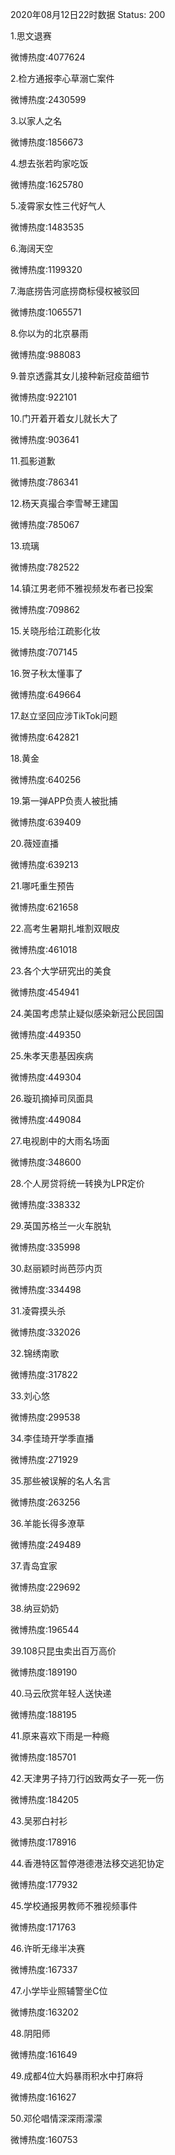 2020年08月12日22时数据
Status: 200

1.思文退赛

微博热度:4077624

2.检方通报李心草溺亡案件

微博热度:2430599

3.以家人之名

微博热度:1856673

4.想去张若昀家吃饭

微博热度:1625780

5.凌霄家女性三代好气人

微博热度:1483535

6.海阔天空

微博热度:1199320

7.海底捞告河底捞商标侵权被驳回

微博热度:1065571

8.你以为的北京暴雨

微博热度:988083

9.普京透露其女儿接种新冠疫苗细节

微博热度:922101

10.门开着开着女儿就长大了

微博热度:903641

11.孤影道歉

微博热度:786341

12.杨天真撮合李雪琴王建国

微博热度:785067

13.琉璃

微博热度:782522

14.镇江男老师不雅视频发布者已投案

微博热度:709862

15.关晓彤给江疏影化妆

微博热度:707145

16.贺子秋太懂事了

微博热度:649664

17.赵立坚回应涉TikTok问题

微博热度:642821

18.黄金

微博热度:640256

19.第一弹APP负责人被批捕

微博热度:639409

20.薇娅直播

微博热度:639213

21.哪吒重生预告

微博热度:621658

22.高考生暑期扎堆割双眼皮

微博热度:461018

23.各个大学研究出的美食

微博热度:454941

24.美国考虑禁止疑似感染新冠公民回国

微博热度:449350

25.朱孝天患基因疾病

微博热度:449304

26.璇玑摘掉司凤面具

微博热度:449084

27.电视剧中的大雨名场面

微博热度:348600

28.个人房贷将统一转换为LPR定价

微博热度:338332

29.英国苏格兰一火车脱轨

微博热度:335998

30.赵丽颖时尚芭莎内页

微博热度:334498

31.凌霄摸头杀

微博热度:332026

32.锦绣南歌

微博热度:317822

33.刘心悠

微博热度:299538

34.李佳琦开学季直播

微博热度:271929

35.那些被误解的名人名言

微博热度:263256

36.羊能长得多潦草

微博热度:249489

37.青岛宜家

微博热度:229692

38.纳豆奶奶

微博热度:196544

39.108只昆虫卖出百万高价

微博热度:189190

40.马云欣赏年轻人送快递

微博热度:188195

41.原来喜欢下雨是一种瘾

微博热度:185701

42.天津男子持刀行凶致两女子一死一伤

微博热度:184205

43.吴邪白衬衫

微博热度:178916

44.香港特区暂停港德港法移交逃犯协定

微博热度:177932

45.学校通报男教师不雅视频事件

微博热度:171763

46.许昕无缘半决赛

微博热度:167337

47.小学毕业照辅警坐C位

微博热度:163202

48.阴阳师

微博热度:161649

49.成都4位大妈暴雨积水中打麻将

微博热度:161627

50.邓伦唱情深深雨濛濛

微博热度:160753

